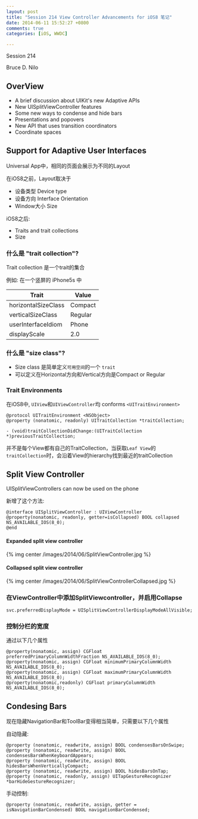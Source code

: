 ```yaml
---
layout: post
title: "Session 214 View Controller Advancements for iOS8 笔记"
date: 2014-06-11 15:52:27 +0800
comments: true
categories: [iOS, WWDC]

---
```


Session 214

Bruce D. Nilo

## OverView

* A brief discussion about UIKit's new Adaptive APIs
* New UISplitViewController features
* Some new ways to condense and hide bars
* Presentations and popovers
* New API that uses transition coordinators
* Coordinate spaces

<!--more-->

## Support for Adaptive User Interfaces

Universal App中，相同的页面会展示为不同的Layout

在iOS8之前，Layout取决于

* 设备类型 		Device type
* 设备方向 		Interface Orientation
* Window大小 	Size

iOS8之后:

* Traits and trait collections
* Size

### 什么是 "trait collection"?

Trait collection 是一个trait的集合

例如: 在一个竖屏的 iPhone5s 中

Trait | Value
--- | ---
horizontalSizeClass | Compact
verticalSizeClass | Regular
userInterfaceIdiom | Phone
displayScale | 2.0

### 什么是 "size class"?

* Size class 是简单定义`可用空间`的一个 `trait`
* 可以定义在Horizontal方向和Vertical方向是Compact or Regular

### Trait Environments

在iOS8中, `UIView`和`UIViewController`均 conforms `<UITraitEnvironment>`


``` objc
@protocol UITraitEnvironment <NSObject>
@property (nonatomic, readonly) UITraitCollection *traitCollection;

- (void)traitCollectionDidChange:(UITraitCollection *)previousTraitCollection;
```

并不是每个View都有自己的TraitCollection，当获取`Leaf View`的`traitCollection`时，会沿着View的hierarchy找到最近的traitCollection

## Split View Controller

UISplitViewControllers can now be used on the phone

新增了这个方法:

``` objc
@interface UISplitViewController : UIViewController
@property(nonatomic, readonly, getter=isCollapsed) BOOL collapsed  NS_AVAILABLE_IOS(8_0);
@end
```

#### Expanded split view controller


{% img center /images/2014/06/SplitViewController.jpg %}

#### Collapsed split view controller

{% img center /images/2014/06/SplitViewControllerCollapsed.jpg %}

### 在ViewController中添加SplitViewcontroller，并启用Collapse

``` objc
svc.preferredDisplayMode = UISplitViewControllerDisplayModeAllVisible;
```

### 控制分栏的宽度

通过以下几个属性

``` objc
@property(nonatomic, assign) CGFloat preferredPrimaryColumnWidthFraction NS_AVAILABLE_IOS(8_0);
@property(nonatomic, assign) CGFloat minimumPrimaryColumnWidth NS_AVAILABLE_IOS(8_0);
@property(nonatomic, assign) CGFloat maximumPrimaryColumnWidth NS_AVAILABLE_IOS(8_0);
@property(nonatomic,readonly) CGFloat primaryColumnWidth NS_AVAILABLE_IOS(8_0);
```

## Condesing Bars

现在隐藏NavigationBar和ToolBar变得相当简单，只需要以下几个属性

自动隐藏:

``` objc
@property (nonatomic, readwrite, assign) BOOL condensesBarsOnSwipe;
@property (nonatomic, readwrite, assign) BOOL condensesBarsWhenKeyboardAppears;
@property (nonatomic, readwrite, assign) BOOL hidesBarsWhenVerticallyCompact;
@property (nonatomic, readwrite, assign) BOOL hidesBarsOnTap;
@property (nonatomic, readonly, assign) UITapGestureRecognizer *barHideGestureRecognizer;
```

手动控制:

``` objc
@property (nonatomic, readwrite, assign, getter = isNavigationBarCondensed) BOOL navigationBarCondensed;
```




    

